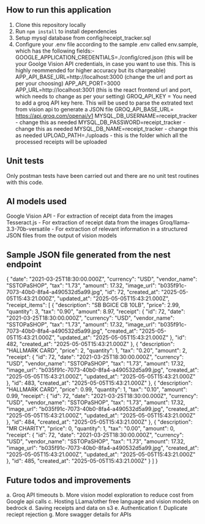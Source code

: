 
## How to run this application

1. Clone this repository locally
2. Run `npm install` to install dependencies
3. Setup mysql database from config/receipt_tracker.sql
3. Configure your .env file according to the sample .env called env.sample, which has the following fields:-
   GOOGLE_APPLICATION_CREDENTIALS=./config/cred.json (this will be your Goolge Vision API credentials, in case you want to use this. This is highly reommended for higher accuracy but its chargeable)
   APP_API_BASE_URL=http://localhost:3000 (change the url and port as per your choosing)
   APP_API_PORT=3000
   APP_URL=http://localhost:3001 (this is the react frontend url and port, which needs to change as per your setting)
   GROQ_API_KEY = You need to add a groq API key here. This will be used to parse the extrated text from vision api to generate a JSON file
   GROQ_API_BASE_URL= https://api.groq.com/openai/v1
   MYSQL_DB_USERNAME=receipt_tracker - change this as needed
   MYSQL_DB_PASSWORD=receipt_tracker - change this as needed
   MYSQL_DB_NAME=receipt_tracker - change this as needed
   UPLOAD_PATH=./uploads - this is the folder which all the processed receipts will be uploaded

## Unit tests
Only postman tests have been carried out and there are no unit test routines with this code. 

## AI models used
Google Vision API - For extraction of receipt data from the images
Tesseract.js - For extraction of receipt data from the images
Groq/llama-3.3-70b-versatile - For extraction of relevant information in a structured JSON files from the output of vision models

## Sample JSON file generated from the nest endpoint
{
    "date": "2021-03-25T18:30:00.000Z",
    "currency": "USD",
    "vendor_name": "SSTOPaSHOP",
    "tax": "1.73",
    "amount": 17.32,
    "image_url": "b035f91c-7073-40b0-8fa4-a490532d5a99.jpg",
    "id": 72,
    "created_at": "2025-05-05T15:43:21.000Z",
    "updated_at": "2025-05-05T15:43:21.000Z",
    "receipt_items": [
        {
            "description": "SB BGICE CB 10LB",
            "price": 2.99,
            "quantity": 3,
            "tax": "0.90",
            "amount": 8.97,
            "receipt": {
                "id": 72,
                "date": "2021-03-25T18:30:00.000Z",
                "currency": "USD",
                "vendor_name": "SSTOPaSHOP",
                "tax": "1.73",
                "amount": 17.32,
                "image_url": "b035f91c-7073-40b0-8fa4-a490532d5a99.jpg",
                "created_at": "2025-05-05T15:43:21.000Z",
                "updated_at": "2025-05-05T15:43:21.000Z"
            },
            "id": 482,
            "created_at": "2025-05-05T15:43:21.000Z"
        },
        {
            "description": "HALLMARK CARD",
            "price": 2,
            "quantity": 1,
            "tax": "0.20",
            "amount": 2,
            "receipt": {
                "id": 72,
                "date": "2021-03-25T18:30:00.000Z",
                "currency": "USD",
                "vendor_name": "SSTOPaSHOP",
                "tax": "1.73",
                "amount": 17.32,
                "image_url": "b035f91c-7073-40b0-8fa4-a490532d5a99.jpg",
                "created_at": "2025-05-05T15:43:21.000Z",
                "updated_at": "2025-05-05T15:43:21.000Z"
            },
            "id": 483,
            "created_at": "2025-05-05T15:43:21.000Z"
        },
        {
            "description": "HALLMARK CARD",
            "price": 0.99,
            "quantity": 1,
            "tax": "0.10",
            "amount": 0.99,
            "receipt": {
                "id": 72,
                "date": "2021-03-25T18:30:00.000Z",
                "currency": "USD",
                "vendor_name": "SSTOPaSHOP",
                "tax": "1.73",
                "amount": 17.32,
                "image_url": "b035f91c-7073-40b0-8fa4-a490532d5a99.jpg",
                "created_at": "2025-05-05T15:43:21.000Z",
                "updated_at": "2025-05-05T15:43:21.000Z"
            },
            "id": 484,
            "created_at": "2025-05-05T15:43:21.000Z"
        },
        {
            "description": "MR CHARITY",
            "price": 0,
            "quantity": 1,
            "tax": "0.00",
            "amount": 0,
            "receipt": {
                "id": 72,
                "date": "2021-03-25T18:30:00.000Z",
                "currency": "USD",
                "vendor_name": "SSTOPaSHOP",
                "tax": "1.73",
                "amount": 17.32,
                "image_url": "b035f91c-7073-40b0-8fa4-a490532d5a99.jpg",
                "created_at": "2025-05-05T15:43:21.000Z",
                "updated_at": "2025-05-05T15:43:21.000Z"
            },
            "id": 485,
            "created_at": "2025-05-05T15:43:21.000Z"
        }
    ]
}


## Future todos and improvements 
a. Groq API timeouts
b. More vision model exploration to reduce cost from Google api calls
c. Hosting LLama/other free language and vision models on bedrock
d. Saving receipts and data on s3
e. Authentication
f. Duplicate reciept rejection
g. More swagger details for APIs